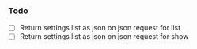 ### Todo

- [ ] Return settings list as json on json request for list
- [ ] Return settings list as json on json request for show